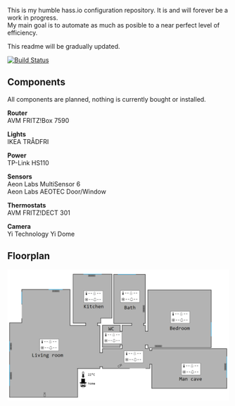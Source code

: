 This is my humble hass.io configuration repository. It is and will forever be a work in progress.  
My main goal is to automate as much as posible to a near perfect level of efficiency.

This readme will be gradually updated.

[![Build Status](https://travis-ci.org/Alexxtheonly/home-assistant-backup.svg?branch=master)](https://travis-ci.org/Alexxtheonly/home-assistant-backup)

## Components
All components are planned, nothing is currently bought or installed.

**Router**  
AVM FRITZ!Box 7590

**Lights**  
IKEA TRÅDFRI

**Power**  
TP-Link HS110

**Sensors**  
Aeon Labs MultiSensor 6  
Aeon Labs AEOTEC Door/Window

**Thermostats**  
AVM FRITZ!DECT 301

**Camera**  
Yi Technology Yi Dome

## Floorplan
![Image of floorplan](/images/floorplan.png)